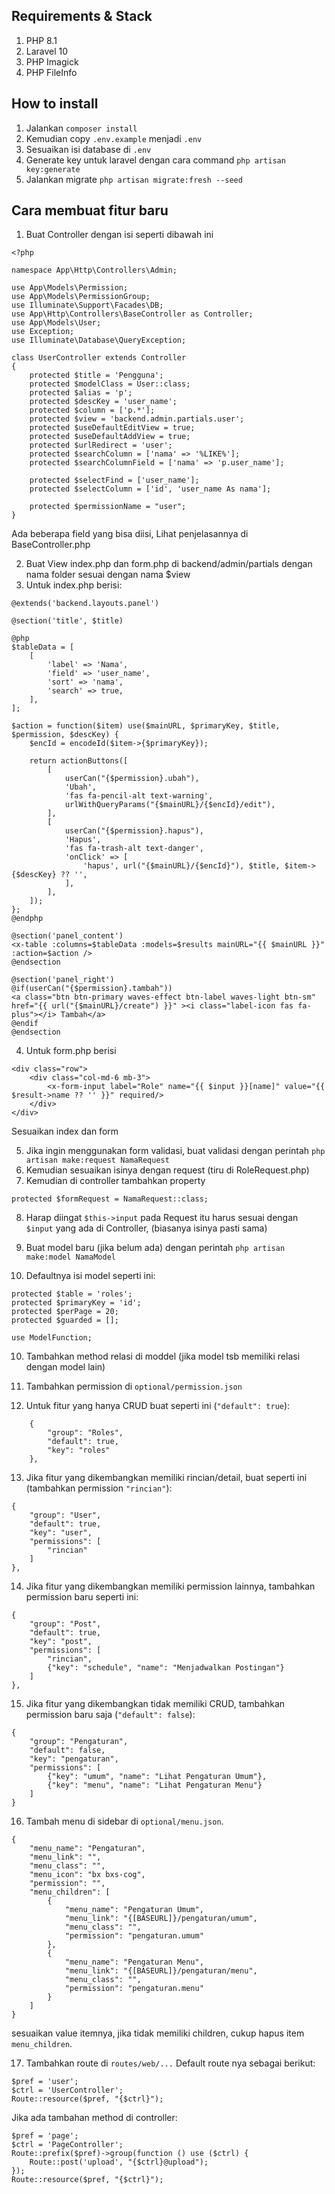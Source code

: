 ## Requirements & Stack
1. PHP 8.1
2. Laravel 10
3. PHP Imagick
4. PHP FileInfo
## How to install
1. Jalankan `composer install`
2. Kemudian copy `.env.example` menjadi `.env`
3. Sesuaikan isi database di `.env`
4. Generate key untuk laravel dengan cara command `php artisan key:generate`
5. Jalankan migrate `php artisan migrate:fresh --seed`

## Cara membuat fitur baru
1. Buat Controller dengan isi seperti dibawah ini

```
<?php

namespace App\Http\Controllers\Admin;

use App\Models\Permission;
use App\Models\PermissionGroup;
use Illuminate\Support\Facades\DB;
use App\Http\Controllers\BaseController as Controller;
use App\Models\User;
use Exception;
use Illuminate\Database\QueryException;

class UserController extends Controller
{
    protected $title = 'Pengguna';
    protected $modelClass = User::class;
    protected $alias = 'p';
    protected $descKey = 'user_name';
    protected $column = ['p.*'];
    protected $view = 'backend.admin.partials.user';
    protected $useDefaultEditView = true;
    protected $useDefaultAddView = true;
    protected $urlRedirect = 'user';
    protected $searchColumn = ['nama' => '%LIKE%'];
    protected $searchColumnField = ['nama' => 'p.user_name'];

    protected $selectFind = ['user_name'];
    protected $selectColumn = ['id', 'user_name As nama'];

    protected $permissionName = "user";
}

```
Ada beberapa field yang bisa diisi, Lihat penjelasannya di BaseController.php

2. Buat View index.php dan form.php di backend/admin/partials dengan nama folder sesuai dengan nama $view
3. Untuk index.php berisi:

```
@extends('backend.layouts.panel')

@section('title', $title)

@php
$tableData = [
	[
		'label' => 'Nama',
		'field' => 'user_name',
		'sort' => 'nama',
		'search' => true,
	],
];

$action = function($item) use($mainURL, $primaryKey, $title, $permission, $descKey) {
	$encId = encodeId($item->{$primaryKey});
	
	return actionButtons([
		[
			userCan("{$permission}.ubah"),
			'Ubah',
			'fas fa-pencil-alt text-warning',
			urlWithQueryParams("{$mainURL}/{$encId}/edit"),
		],
		[
			userCan("{$permission}.hapus"),
			'Hapus',
			'fas fa-trash-alt text-danger',
			'onClick' => [
				'hapus', url("{$mainURL}/{$encId}"), $title, $item->{$descKey} ?? '',
			],
		],
	]);
};
@endphp

@section('panel_content')
<x-table :columns=$tableData :models=$results mainURL="{{ $mainURL }}" :action=$action />
@endsection

@section('panel_right')
@if(userCan("{$permission}.tambah"))
<a class="btn btn-primary waves-effect btn-label waves-light btn-sm" href="{{ url("{$mainURL}/create") }}" ><i class="label-icon fas fa-plus"></i> Tambah</a>
@endif
@endsection
```

4. Untuk form.php berisi
```
<div class="row">
    <div class="col-md-6 mb-3">
        <x-form-input label="Role" name="{{ $input }}[name]" value="{{ $result->name ?? '' }}" required/>
    </div>
</div>
```

Sesuaikan index dan form

5. Jika ingin menggunakan form validasi, buat validasi dengan perintah `php artisan make:request NamaRequest`
6. Kemudian sesuaikan isinya dengan request (tiru di RoleRequest.php)
7. Kemudian di controller tambahkan property

`protected $formRequest = NamaRequest::class;`

8. Harap diingat `$this->input` pada Request itu harus sesuai dengan `$input` yang ada di Controller, (biasanya isinya pasti sama)

9. Buat model baru (jika belum ada) dengan perintah `php artisan make:model NamaModel`
10. Defaultnya isi model seperti ini:
```
protected $table = 'roles';
protected $primaryKey = 'id';
protected $perPage = 20;
protected $guarded = [];

use ModelFunction;
```
10. Tambahkan method relasi di moddel (jika model tsb memiliki relasi dengan model lain)

11. Tambahkan permission di `optional/permission.json`
12. Untuk fitur yang hanya CRUD buat seperti ini (`"default": true`):
```
	{
		"group": "Roles",
		"default": true,
		"key": "roles"
	},
```
13. Jika fitur yang dikembangkan memiliki rincian/detail, buat seperti ini (tambahkan permission `"rincian"`):
```
{
	"group": "User",
	"default": true,
	"key": "user",
	"permissions": [
		"rincian"
	]
},
```
14. Jika fitur yang dikembangkan memiliki permission lainnya, tambahkan permission baru seperti ini:
```
{
	"group": "Post",
	"default": true,
	"key": "post",
	"permissions": [
		"rincian",
		{"key": "schedule", "name": "Menjadwalkan Postingan"}
	]
},
```
15. Jika fitur yang dikembangkan tidak memiliki CRUD, tambahkan permission baru saja (`"default": false`):
```
{
	"group": "Pengaturan",
	"default": false,
	"key": "pengaturan",
	"permissions": [
		{"key": "umum", "name": "Lihat Pengaturan Umum"},
		{"key": "menu", "name": "Lihat Pengaturan Menu"}
	]
}
```

16. Tambah menu di sidebar di `optional/menu.json`.
```
{
	"menu_name": "Pengaturan", 
	"menu_link": "",
	"menu_class": "",
	"menu_icon": "bx bxs-cog",
	"permission": "",
	"menu_children": [
		{
			"menu_name": "Pengaturan Umum", 
			"menu_link": "{[BASEURL]}/pengaturan/umum",
			"menu_class": "",
			"permission": "pengaturan.umum"
		},
		{
			"menu_name": "Pengaturan Menu", 
			"menu_link": "{[BASEURL]}/pengaturan/menu",
			"menu_class": "",
			"permission": "pengaturan.menu"
		}
	]
}
```
sesuaikan value itemnya, jika tidak memiliki children, cukup hapus item `menu_children`.

17. Tambahkan route di `routes/web/...`
Default route nya sebagai berikut:
```
$pref = 'user';
$ctrl = 'UserController';
Route::resource($pref, "{$ctrl}");
```

Jika ada tambahan method di controller:
```
$pref = 'page';
$ctrl = 'PageController';
Route::prefix($pref)->group(function () use ($ctrl) {
	Route::post('upload', "{$ctrl}@upload");
});
Route::resource($pref, "{$ctrl}");
```

